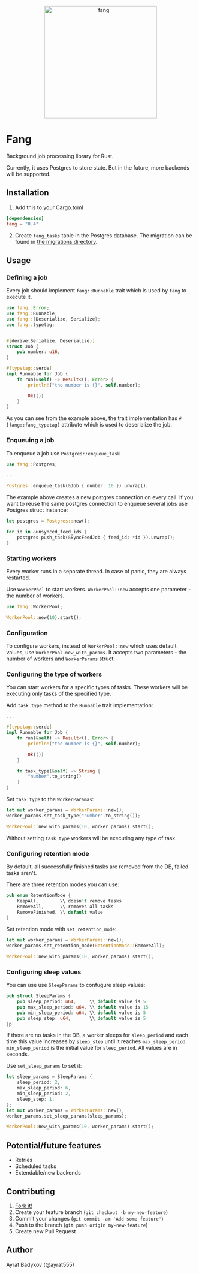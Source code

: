 <p align="center"><img src="logo.png" alt="fang" height="300px"></p>

# Fang

Background job processing library for Rust.

Currently, it uses Postgres to store state. But in the future, more backends will be supported.

## Installation

1. Add this to your Cargo.toml


```toml
[dependencies]
fang = "0.4"
```

2. Create `fang_tasks` table in the Postgres database. The migration can be found in [the migrations directory](https://github.com/ayrat555/fang/blob/master/migrations/2021-06-05-112912_create_fang_tasks/up.sql).

## Usage

### Defining a job

Every job should implement `fang::Runnable` trait which is used by `fang` to execute it.


```rust
use fang::Error;
use fang::Runnable;
use fang::{Deserialize, Serialize};
use fang::typetag;


#[derive(Serialize, Deserialize)]
struct Job {
    pub number: u16,
}

#[typetag::serde]
impl Runnable for Job {
    fn run(&self) -> Result<(), Error> {
        println!("the number is {}", self.number);

        Ok(())
    }
}
```

As you can see from the example above, the trait implementation has `#[fang::fang_typetag]` attribute which is used to deserialize the job.

### Enqueuing a job

To enqueue a job use `Postgres::enqueue_task`


```rust
use fang::Postgres;

...

Postgres::enqueue_task(&Job { number: 10 }).unwrap();

```

The example above creates a new postgres connection on every call. If you want to reuse the same postgres connection to enqueue several jobs use Postgres struct instance:

```rust
let postgres = Postgres::new();

for id in &unsynced_feed_ids {
    postgres.push_task(&SyncFeedJob { feed_id: *id }).unwrap();
}

```

### Starting workers

Every worker runs in a separate thread. In case of panic, they are always restarted.

Use `WorkerPool` to start workers. `WorkerPool::new` accepts one parameter - the number of workers.


```rust
use fang::WorkerPool;

WorkerPool::new(10).start();
```

### Configuration

To configure workers, instead of `WorkerPool::new` which uses default values, use `WorkerPool.new_with_params`. It accepts two parameters - the number of workers and `WorkerParams` struct.

### Configuring the type of workers

You can start workers for a specific types of tasks. These workers will be executing only tasks of the specified type.

Add `task_type` method to the `Runnable` trait implementation:

```rust
...

#[typetag::serde]
impl Runnable for Job {
    fn run(&self) -> Result<(), Error> {
        println!("the number is {}", self.number);

        Ok(())
    }

    fn task_type(&self) -> String {
        "number".to_string()
    }
}
```

Set `task_type` to the `WorkerParamas`:

```rust
let mut worker_params = WorkerParams::new();
worker_params.set_task_type("number".to_string());

WorkerPool::new_with_params(10, worker_params).start();
```

Without setting `task_type` workers will be executing any type of task.


### Configuring retention mode

By default, all successfully finished tasks are removed from the DB, failed tasks aren't.

There are three retention modes you can use:

```rust
pub enum RetentionMode {
    KeepAll,        \\ doesn't remove tasks
    RemoveAll,      \\ removes all tasks
    RemoveFinished, \\ default value
}
```

Set retention mode with `set_retention_mode`:

```rust
let mut worker_params = WorkerParams::new();
worker_params.set_retention_mode(RetentionMode::RemoveAll);

WorkerPool::new_with_params(10, worker_params).start();
```

### Configuring sleep values

You can use use `SleepParams` to confugure sleep values:

```rust
pub struct SleepParams {
    pub sleep_period: u64,     \\ default value is 5
    pub max_sleep_period: u64, \\ default value is 15
    pub min_sleep_period: u64, \\ default value is 5
    pub sleep_step: u64,       \\ default value is 5
}p
```

If there are no tasks in the DB, a worker sleeps for `sleep_period` and each time this value increases by `sleep_step` until it reaches `max_sleep_period`. `min_sleep_period` is the initial value for `sleep_period`. All values are in seconds.


Use `set_sleep_params` to set it:
```rust
let sleep_params = SleepParams {
    sleep_period: 2,
    max_sleep_period: 6,
    min_sleep_period: 2,
    sleep_step: 1,
};
let mut worker_params = WorkerParams::new();
worker_params.set_sleep_params(sleep_params);

WorkerPool::new_with_params(10, worker_params).start();
```

## Potential/future features

  * Retries
  * Scheduled tasks
  * Extendable/new backends

## Contributing

1. [Fork it!](https://github.com/ayrat555/fang/fork)
2. Create your feature branch (`git checkout -b my-new-feature`)
3. Commit your changes (`git commit -am 'Add some feature'`)
4. Push to the branch (`git push origin my-new-feature`)
5. Create new Pull Request

## Author

Ayrat Badykov (@ayrat555)
